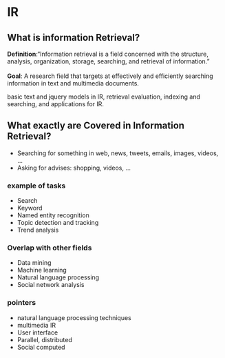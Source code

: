 # IR

## What is information Retrieval?

**Definition**:“Information retrieval is a field concerned with the structure, analysis, organization, storage, searching, and retrieval of information.” <br/><br/>
**Goal**: A research field that targets at effectively and efficiently searching information in text and multimedia documents.

basic text and jquery models in IR, retrieval evaluation, indexing and searching, and applications for IR.

## What exactly are Covered in Information Retrieval?
* Searching for something in
web, news, tweets, emails, images, videos, ...
* Asking for advises: shopping, videos, ...

### example of tasks
* Search
* Keyword
* Named entity recognition
* Topic detection and tracking
* Trend analysis

### Overlap with other fields
* Data mining
* Machine learning
* Natural language processing
* Social network analysis

### pointers
* natural language processing techniques
* multimedia IR
* User interface
* Parallel, distributed
* Social computed
